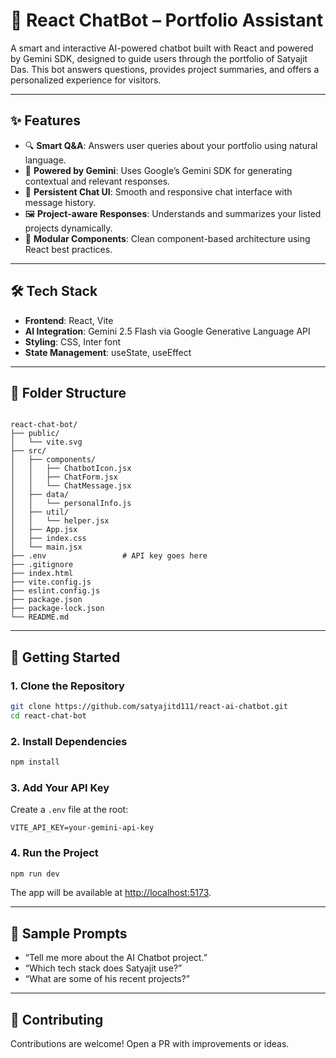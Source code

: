 # 🤖 React ChatBot – Portfolio Assistant

A smart and interactive AI-powered chatbot built with React and powered by Gemini SDK, designed to guide users through the portfolio of Satyajit Das. This bot answers questions, provides project summaries, and offers a personalized experience for visitors.

---

## ✨ Features

- 🔍 **Smart Q&A**: Answers user queries about your portfolio using natural language.
- 🧠 **Powered by Gemini**: Uses Google’s Gemini SDK for generating contextual and relevant responses.
- 💬 **Persistent Chat UI**: Smooth and responsive chat interface with message history.
- 🖼️ **Project-aware Responses**: Understands and summarizes your listed projects dynamically.
- 🧩 **Modular Components**: Clean component-based architecture using React best practices.

---

## 🛠️ Tech Stack

- **Frontend**: React, Vite  
- **AI Integration**: Gemini 2.5 Flash via Google Generative Language API  
- **Styling**: CSS, Inter font  
- **State Management**: useState, useEffect  

---

## 📁 Folder Structure

```

react-chat-bot/
├── public/
│   └── vite.svg
├── src/
│   ├── components/
│   │   ├── ChatbotIcon.jsx
│   │   ├── ChatForm.jsx
│   │   └── ChatMessage.jsx
│   ├── data/
│   │   └── personalInfo.js
│   ├── util/
│   │   └── helper.jsx
│   ├── App.jsx
│   ├── index.css
│   └── main.jsx
├── .env                 # API key goes here
├── .gitignore
├── index.html
├── vite.config.js
├── eslint.config.js
├── package.json
├── package-lock.json
└── README.md

````

---

## 🚀 Getting Started

### 1. Clone the Repository
```bash
git clone https://github.com/satyajitd111/react-ai-chatbot.git
cd react-chat-bot
````

### 2. Install Dependencies

```bash
npm install
```

### 3. Add Your API Key

Create a `.env` file at the root:

```env
VITE_API_KEY=your-gemini-api-key
```

### 4. Run the Project

```bash
npm run dev
```

The app will be available at [http://localhost:5173](http://localhost:5173).

---

## 🧪 Sample Prompts

* “Tell me more about the AI Chatbot project.”
* “Which tech stack does Satyajit use?”
* “What are some of his recent projects?”

---

## 🤝 Contributing

Contributions are welcome! Open a PR with improvements or ideas.


